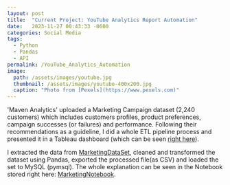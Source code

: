 ```yaml
---
layout: post
title:  "Current Project: YouTube Analytics Report Automation"
date:   2023-11-27 00:43:33 -0600
categories: Social Media
tags:
  - Python
  - Pandas
  - API
permalink: /YouTube_Analytics_Automation
image: 
  path: /assets/images/youtube.jpg
  thumbnail: /assets/images/youtube-400x200.jpg
  caption: "Photo from [Pexels](https://www.pexels.com)"
---
```



'Maven Analytics' uploaded a Marketing Campaign dataset (2,240 customers) which includes customers profiles, product preferences, campaign successes (or failures) and performance. Following their recommendations as a guideline, I did a whole ETL pipeline process and presented it in a Tableau dashboard (which can be seen [right here]). 

I extracted the data from [MarketingDataSet], cleaned and transformed the dataset using Pandas, exported the processed file(as CSV) and loaded the set to MySQL (pymsql). The whole explanation can be seen in the Notebook stored right here: [MarketingNotebook].

[MarketingDataSet]: https://maven-datasets.s3.amazonaws.com/Marketing+Campaigns/Marketing+Data.zip
[right here]: https://public.tableau.com/app/profile/manuel.romo.de.vivar/viz/MarketingCampaignResuts/Dashboard1
[MarketingNotebook]: https://github.com/dafhorz/MarketingCampaignResults
